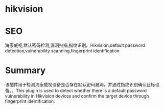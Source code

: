 # hikvision
# SEO
海康威视,默认密码检测,漏洞扫描,指纹识别。Hikvision,default password detection,vulnerability scanning,fingerprint identification
# Summary
该插件用于检测海康威视设备是否存在默认密码漏洞，并通过指纹识别确认目标设备。。This plugin is used to detect whether there is a default password vulnerability in Hikvision devices and confirm the target device through fingerprint identification.
